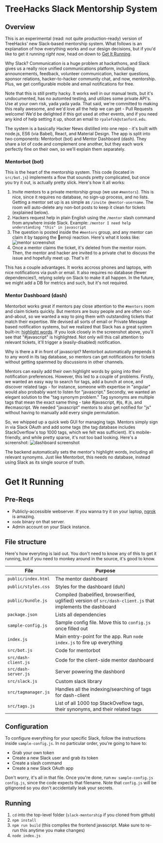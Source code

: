 # TreeHacks Slack Mentorship System
## Overview
This is an experimental (read: not quite production-ready) version of TreeHacks' new Slack-based mentorship system. What follows is an explanation of how everything works and our design decisions, but if you'd like to get it running _right now_, head on down to [Get It Running](#get-it-running).

Why Slack? Communication is a huge problem at hackathons, and Slack gives us a really nice unified communications platform, including announcements, feedback, volunteer communication, hacker questions, sponsor relations, hacker-to-hacker community chat, and now, mentorship. Plus, we get configurable mobile and email notifications for free.

Note that this is still pretty hacky. It works well in our manual tests, but it's undocumented, has no automted testing, and utilizes some private API's. Use at your own risk, yada yada yada. That said, we're committed to making this really awesome, and we'd love all the help we can get - Pull Requests welcome! We'd be delighted if this got used at other events, and if you need any kind of help setting it up, shoot an email to `rpalefsk@stanford.edu`.

The system is a basically Hacker News distilled into one repo - it's built with node.js, ES6 (via Babel), React, and Material Design. The app is split into two components: Mentorbot (bot) and Mentor Dashboard (dash). They share a lot of code and complement one another, but they each work perfectly fine on their own, so we'll explain them separately.

### Mentorbot (bot)
This is the heart of the mentorship system. This code (located in `src/bot.js`) implements a flow that sounds pretty complicated, but once you try it out, is actually pretty slick. Here's how it all works: 

1. Invite mentors to a private mentorship group (we use `#mentors`). This is nice, since it requires no database, no sign-up process, and no lists. Getting a mentor set up is as simple as `/invite @mentor-username`. The room will auto-delete any non-bot posts to keep it clean for tickets (explained below). 
2. Hackers request help in plain English using the `/mentor` slash command  from anywhere inside Slack. Example: `/mentor I need help understanding "this" in javascript`  
3. The question is posted inside the `#mentors` group, and any mentor can claim it by tapping the 🙋emoji reaction. Here's what it looks like:  
![mentor screenshot](http://i.imgur.com/UA6O2A4.png)  
4. Once a mentor claims the ticket, it's deleted from the mentor room. Then, the mentor and hacker are invited to a private chat to discuss the issue and hopefully meet up. That's it!

This has a couple advantages. It works accross phones and laptops, with nice notifications via push or email. It also requires no database (fewer dependencies!), relying solely on Slack to make it all happen. In the future, we might add a DB for metrics and such, but it's not required.

### Mentor Dashboard (dash)
Mentorbot works great if mentors pay close attention to the `#mentors` room and claim tickets quickly. But mentors are busy people and are often out-and-about, so we wanted a way to ping them with outstanding tickets that match their expertise. We devised all sorts of email or Private Message based notification systems, but we realized that Slack has a great system built-in: [highlight words](https://slack.zendesk.com/hc/en-us/articles/201398467-Highlight-word-notifications). If you look closely in the screenshot above, you'll see that "#javascript" is highlighted. Not only will this call attention to relevant tickets, it'll trigger a (easily-disabled) notification.

Why is there a # in front of javascript? Mentorbot automatically prepends it to any word in its tag database, so mentors can get notifications for tickets without getting spammed by discussions in other channels.

Mentors can easily add their own highlight words by going into their notification preferences. However, this led to a couple of problems. Firstly, we wanted an easy way to search for tags, add a bunch at once, and discover related tags - for instance, someone with expertise in "angular" would also probably want to listen for "javascript." Secondly, we wanted an elegant solution to the "tag synonym problem." Tag synonyms are multiple tags that mean the exact same thing - take #javascript, #js, #.js, and #ecmascript. We needed "javascript" mentors to also get notified for "js" without having to manually add every single permutation.

So, we whipped up a quick web GUI for managing tags. Mentors simply sign in via Slack OAuth and add some tags (the tag database includes StackOverflow's top 1000 tags, which we felt was sufficient). It's mobile-friendly, and while pretty sparse, it's not too bad looking. Here's a screenshot:
![dashboard screenshot](http://i.imgur.com/cW9SIv2.png)

The backend automatically sets the mentor's highlight words, including all relevant synonyms. Just like Mentorbot, this needs no database, instead using Slack as its single source of truth.

# Get It Running
## Pre-Reqs
* Publicly-accessible webserver. If you wanna try it on your laptop, [ngrok](https://ngrok.com/) is amazing.
* `node` binary on that server.
* Admin account on your Slack instance.

## File structure
Here's how everyting is laid out. You don't need to know any of this to get it running, but if you need to monkey around in the source, it's good to know.  

File  | Purpose
------------- | -------------
`public/index.html`  | The mentor dashboard
`public/styles.css` | Styles for the dashboard (duh)
`public/bundle.js` | Compiled (babelified, browserified, uglified) version of `src/dash-client.js` that implements the dashboard
`package.json` | Lists all dependencies
`sample-config.js` | Sample config file. Move this to `config.js` once filled out
`index.js` | Main entry-point for the app. Run `node index.js` to fire up everything
`src/bot.js` | Code for mentorbot
`src/dash-client.js` | Code for the client-side mentor dashboard
`src/dash-server.js` | Server powering the dashbord
`src/slack.js` | Custom slack library
`src/tagmanager.js` | Handles all the indexing/searching of tags for dash-client
`src/tags.js` | List of all 1000 top StackOveflow tags, their synonyms, and their related tags

## Configuration
To configure everything for your specific Slack, follow the instructions inside `sample-config.js`. In no particular order, you're going to have to:
* Grab your own token
* Create a new Slack user and grab its token
* Create a slash command
* Create a new Slack OAuth app

Don't worry, it's all in that file. Once you're done, run `mv sample-config.js config.js`, since the code expects that filename. Note that `config.js` will be gitignored so you don't accidentally leak your secrets.

## Running
1. `cd` into the top-level folder (`slack-mentorship` if you cloned from github)  
2. `npm install`  
3. `npm run build` (this compiles the frontend javascript. Make sure to re-run this anytime you make changes)  
4. `node index.js`  
